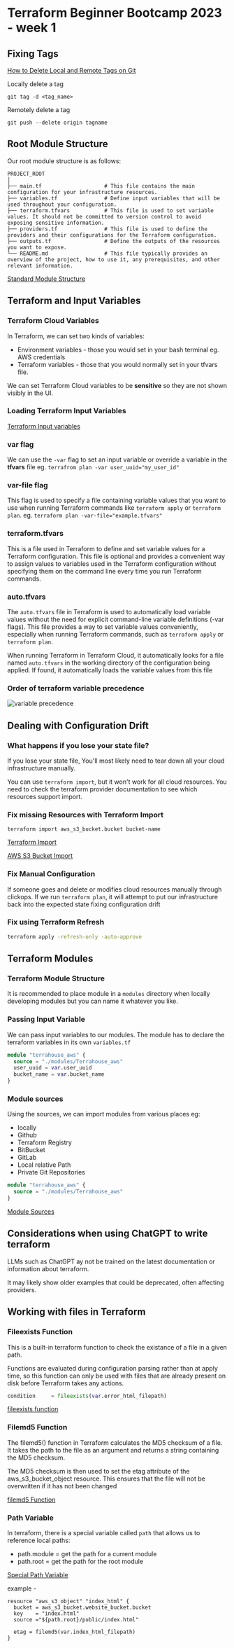 # Terraform Beginner Bootcamp 2023 - week 1

## Fixing Tags 

[How to Delete Local and Remote Tags on Git](https://devconnected.com/how-to-delete-local-and-remote-tags-on-git/)

Locally delete a tag
```
git tag -d <tag_name>
```

Remotely delete a tag
```
git push --delete origin tagname
```

## Root Module Structure

Our root module structure is as follows:

```
PROJECT_ROOT
│
├── main.tf                    # This file contains the main configuration for your infrastructure resources.
├── variables.tf               # Define input variables that will be used throughout your configuration.
├── terraform.tfvars           # This file is used to set variable values. It should not be committed to version control to avoid exposing sensitive information. 
├── providers.tf               # This file is used to define the providers and their configurations for the Terraform configuration.
├── outputs.tf                 # Define the outputs of the resources you want to expose.
└── README.md                  # This file typically provides an overview of the project, how to use it, any prerequisites, and other relevant information.

```


[Standard Module Structure](https://developer.hashicorp.com/terraform/language/modules/develop/structure)
## Terraform and Input Variables

### Terraform Cloud Variables

In Terraform, we can set two kinds of variables:
- Environment variables - those you would set in your bash terminal eg. AWS credentials
- Terraform variables - those that you would normally set in your tfvars file.

We can set Terraform Cloud variables to be **sensitive** so they are not shown visibly in the UI.

### Loading Terraform Input Variables

[Terraform Input variables](https://developer.hashicorp.com/terraform/language/values/variables)
### var flag

We can use the `-var` flag to set an input variable or override a variable in the **tfvars** file eg. `terrafrom plan -var user_uuid="my_user_id"`

### var-file flag

This flag is used to specify a file containing variable values that you want to use when running Terraform commands like `terraform apply` or `terraform plan`. eg. `terraform plan -var-file="example.tfvars"`

### terraform.tfvars

This is a file used in Terraform to define and set variable values for a Terraform configuration. This file is optional and provides a convenient way to assign values to variables used in the Terraform configuration without specifying them on the command line every time you run Terraform commands.

### auto.tfvars

The `auto.tfvars` file in Terraform is used to automatically load variable values without the need for explicit command-line variable definitions (-var flags). This file provides a way to set variable values conveniently, especially when running Terraform commands, such as `terraform apply` or `terraform plan`.

When running Terraform in Terraform Cloud, it automatically looks for a file named `auto.tfvars` in the working directory of the configuration being applied. If found, it automatically loads the variable values from this file

### Order of terraform variable precedence
![variable precedence](https://github.com/oluwato1123/terraform-beginner-bootcamp-2023/assets/77586531/d1b60172-fb2e-467d-8564-f433c9b22cba)


## Dealing with Configuration Drift


### What happens if you lose your state file?
If you lose your state file, You'll most likely need to tear down all your cloud infrastructure manually. 

You can use `terraform import`, but it won't work for all cloud resources. You need to check the terraform provider documentation to see which resources support import.


### Fix missing Resources with Terraform Import

`terraform import aws_s3_bucket.bucket bucket-name`

[Terraform Import](https://developer.hashicorp.com/terraform/cli/import)

[AWS S3 Bucket Import](https://registry.terraform.io/providers/hashicorp/aws/latest/docs/resources/s3_bucket#import)

### Fix Manual Configuration

If someone goes and delete or modifies cloud resources manually through clickops. If we run `terraform plan`, it will attempt to put our infrastructure back into the expected state fixing configuration drift


### Fix using Terraform Refresh

```sh
terraform apply -refresh-only -auto-approve
```


## Terraform Modules 

### Terraform Module Structure
It is recommended to place module in a `modules` directory when locally developing modules but you can name it whatever you like.

### Passing Input Variable

We can pass input variables to our modules.
The module has to declare the terraform variables in its own `variables.tf`

```tf
module "terrahouse_aws" {
  source = "./modules/Terrahouse_aws"
  user_uuid = var.user_uuid
  bucket_name = var.bucket_name
}
```

### Module sources

Using the sources, we can import modules from various places eg:
- locally
- Github
- Terraform Registry 
- BitBucket
- GitLab
- Local relative Path
- Private Git Repositories

```tf
module "terrahouse_aws" {
  source = "./modules/Terrahouse_aws"
}
```

[Module Sources](https://developer.hashicorp.com/terraform/language/modules/sources)

## Considerations when using ChatGPT to write terraform
LLMs such as ChatGPT ay not be trained on the latest documentation or information about terraform.

It may likely show older examples that could be deprecated, often affecting providers.


## Working with files in Terraform

### Fileexists Function

This is a built-in terraform function to check the existance of a file in a given path.

Functions are evaluated during configuration parsing rather than at apply time, so this function can only be used with files that are already present on disk before Terraform takes any actions.

```tf
condition     = fileexists(var.error_html_filepath)
```

[fileexists function](https://developer.hashicorp.com/terraform/language/functions/fileexists)


### Filemd5 Function

The filemd5() function in Terraform calculates the MD5 checksum of a file. It takes the path to the file as an argument and returns a string containing the MD5 checksum.

The MD5 checksum is then used to set the etag attribute of the aws_s3_bucket_object resource. This ensures that the file will not be overwritten if it has not been changed

[filemd5 Function](https://developer.hashicorp.com/terraform/language/functions/filemd5)

### Path Variable

In terraform, there is a special variable called `path` that allows us to reference local paths:
- path.module = get the path for a current module
- path.root = get the path for the root module

[Special Path Variable](https://developer.hashicorp.com/terraform/language/expressions/references#filesystem-and-workspace-info)

example - 

```
resource "aws_s3_object" "index_html" {
  bucket = aws_s3_bucket.website_bucket.bucket
  key    = "index.html"
  source ="${path.root}/public/index.html"

  etag = filemd5(var.index_html_filepath)
}
```
